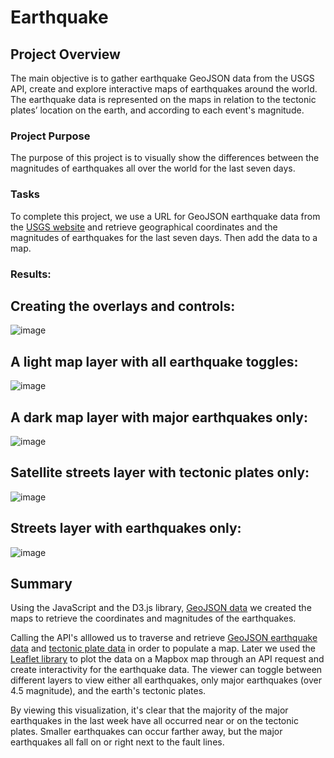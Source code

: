 # Earthquake


## Project Overview
The main objective is to gather earthquake GeoJSON data from the USGS API, create and explore interactive maps of earthquakes around the world.\
The earthquake data is represented on the maps in relation to the tectonic plates’ location on the earth, and according to each event's magnitude.



### Project Purpose
The purpose of this project is to visually show the differences between the magnitudes of earthquakes all over the world for the last seven days.

### Tasks
To complete this project, we use a URL for GeoJSON earthquake data from the [USGS website](https://www.usgs.gov/natural-hazards/earthquake-hazards/earthquakes) and retrieve geographical coordinates and the magnitudes of earthquakes for the last seven days. Then add the data to a map.









### Results:

## Creating the overlays and controls:

![image](https://user-images.githubusercontent.com/108908214/201509938-2e62443d-84c4-4337-bd48-d2e0521d9699.png)



## A light map layer with all earthquake toggles:
![image](https://user-images.githubusercontent.com/108908214/201509984-0841385f-4e83-4852-8c6d-a4268a5d87ec.png)

## A dark map layer with major earthquakes only:
![image](https://user-images.githubusercontent.com/108908214/201509991-e27a2b43-8d0d-41bf-9927-1a0241dc307d.png)

## Satellite streets layer with tectonic plates only:
![image](https://user-images.githubusercontent.com/108908214/201510000-76d78df1-be20-4ae8-b9f5-11c5e415b855.png)

## Streets layer with earthquakes only:
![image](https://user-images.githubusercontent.com/108908214/201510016-853bbe09-88bb-48d5-bfe9-aecfd1fdc971.png)



## Summary
Using the JavaScript and the D3.js library, [GeoJSON data](https://earthquake.usgs.gov/earthquakes/feed/v1.0/summary/all_week.geojson) we created the maps to retrieve the coordinates and magnitudes of the earthquakes.

Calling the API's alllowed us to traverse and retrieve [GeoJSON earthquake data](https://earthquake.usgs.gov/earthquakes/feed/v1.0/summary/all_week.geojson) and [tectonic plate data](https://raw.githubusercontent.com/fraxen/tectonicplates/master/GeoJSON/PB2002_boundaries.json) in order to populate a map. Later we used the [Leaflet library](https://leafletjs.com/index.html) to plot the data on a Mapbox map through an API request and create interactivity for the earthquake data. The viewer can toggle between different layers to view either all earthquakes, only major earthquakes (over 4.5 magnitude), and the earth's tectonic plates. 

By viewing this visualization, it's clear that the majority of the major earthquakes in the last week have all occurred near or on the tectonic plates. Smaller earthquakes can occur farther away, but the major earthquakes all fall on or right next to the fault lines. 
